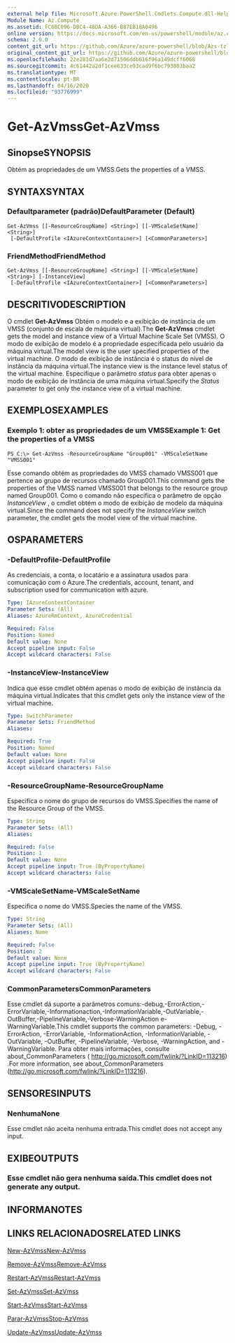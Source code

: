 ```yaml
---
external help file: Microsoft.Azure.PowerShell.Cmdlets.Compute.dll-Help-Help.xml
Module Name: Az.Compute
ms.assetid: FC6BC096-DBC4-48DA-A366-B87EB18A0496
online version: https://docs.microsoft.com/en-us/powershell/module/az.compute/get-azvmss
schema: 2.0.0
content_git_url: https://github.com/Azure/azure-powershell/blob/Azs-tzl/src/Compute/Compute/help/Get-AzVmss.md
original_content_git_url: https://github.com/Azure/azure-powershell/blob/Azs-tzl/src/Compute/Compute/help/Get-AzVmss.md
ms.openlocfilehash: 22e281d7aa6e2d71506ddb616f96a149dcff6068
ms.sourcegitcommit: 4c61442a2df1cee633ce93cad9f6bc793803baa2
ms.translationtype: MT
ms.contentlocale: pt-BR
ms.lasthandoff: 04/16/2020
ms.locfileid: "93776999"
---
```

# <span data-ttu-id="fbbbc-101">Get-AzVmss</span><span class="sxs-lookup"><span data-stu-id="fbbbc-101">Get-AzVmss</span></span>

## <span data-ttu-id="fbbbc-102">Sinopse</span><span class="sxs-lookup"><span data-stu-id="fbbbc-102">SYNOPSIS</span></span>
<span data-ttu-id="fbbbc-103">Obtém as propriedades de um VMSS.</span><span class="sxs-lookup"><span data-stu-id="fbbbc-103">Gets the properties of a VMSS.</span></span>

## <span data-ttu-id="fbbbc-104">SYNTAX</span><span class="sxs-lookup"><span data-stu-id="fbbbc-104">SYNTAX</span></span>

### <span data-ttu-id="fbbbc-105">Defaultparameter (padrão)</span><span class="sxs-lookup"><span data-stu-id="fbbbc-105">DefaultParameter (Default)</span></span>
```
Get-AzVmss [[-ResourceGroupName] <String>] [[-VMScaleSetName] <String>]
 [-DefaultProfile <IAzureContextContainer>] [<CommonParameters>]
```

### <span data-ttu-id="fbbbc-106">FriendMethod</span><span class="sxs-lookup"><span data-stu-id="fbbbc-106">FriendMethod</span></span>
```
Get-AzVmss [[-ResourceGroupName] <String>] [[-VMScaleSetName] <String>] [-InstanceView]
 [-DefaultProfile <IAzureContextContainer>] [<CommonParameters>]
```

## <span data-ttu-id="fbbbc-107">DESCRITIVO</span><span class="sxs-lookup"><span data-stu-id="fbbbc-107">DESCRIPTION</span></span>
<span data-ttu-id="fbbbc-108">O cmdlet **Get-AzVmss** Obtém o modelo e a exibição de instância de um VMSS (conjunto de escala de máquina virtual).</span><span class="sxs-lookup"><span data-stu-id="fbbbc-108">The **Get-AzVmss** cmdlet gets the model and instance view of a Virtual Machine Scale Set (VMSS).</span></span>
<span data-ttu-id="fbbbc-109">O modo de exibição de modelo é a propriedade especificada pelo usuário da máquina virtual.</span><span class="sxs-lookup"><span data-stu-id="fbbbc-109">The model view is the user specified properties of the virtual machine.</span></span>
<span data-ttu-id="fbbbc-110">O modo de exibição de instância é o status do nível de instância da máquina virtual.</span><span class="sxs-lookup"><span data-stu-id="fbbbc-110">The instance view is the instance level status of the virtual machine.</span></span>
<span data-ttu-id="fbbbc-111">Especifique o parâmetro *status* para obter apenas o modo de exibição de instância de uma máquina virtual.</span><span class="sxs-lookup"><span data-stu-id="fbbbc-111">Specify the *Status* parameter to get only the instance view of a virtual machine.</span></span>

## <span data-ttu-id="fbbbc-112">EXEMPLOS</span><span class="sxs-lookup"><span data-stu-id="fbbbc-112">EXAMPLES</span></span>

### <span data-ttu-id="fbbbc-113">Exemplo 1: obter as propriedades de um VMSS</span><span class="sxs-lookup"><span data-stu-id="fbbbc-113">Example 1: Get the properties of a VMSS</span></span>
```
PS C:\> Get-AzVmss -ResourceGroupName "Group001" -VMScaleSetName "VMSS001"
```

<span data-ttu-id="fbbbc-114">Esse comando obtém as propriedades do VMSS chamado VMSS001 que pertence ao grupo de recursos chamado Group001.</span><span class="sxs-lookup"><span data-stu-id="fbbbc-114">This command gets the properties of the VMSS named VMSS001 that belongs to the resource group named Group001.</span></span>
<span data-ttu-id="fbbbc-115">Como o comando não especifica o parâmetro de opção *InstanceView* , o cmdlet obtém o modo de exibição de modelo da máquina virtual.</span><span class="sxs-lookup"><span data-stu-id="fbbbc-115">Since the command does not specify the *InstanceView* switch parameter, the cmdlet gets the model view of the virtual machine.</span></span>

## <span data-ttu-id="fbbbc-116">OS</span><span class="sxs-lookup"><span data-stu-id="fbbbc-116">PARAMETERS</span></span>

### <span data-ttu-id="fbbbc-117">-DefaultProfile</span><span class="sxs-lookup"><span data-stu-id="fbbbc-117">-DefaultProfile</span></span>
<span data-ttu-id="fbbbc-118">As credenciais, a conta, o locatário e a assinatura usados para comunicação com o Azure.</span><span class="sxs-lookup"><span data-stu-id="fbbbc-118">The credentials, account, tenant, and subscription used for communication with azure.</span></span>

```yaml
Type: IAzureContextContainer
Parameter Sets: (All)
Aliases: AzureRmContext, AzureCredential

Required: False
Position: Named
Default value: None
Accept pipeline input: False
Accept wildcard characters: False
```

### <span data-ttu-id="fbbbc-119">-InstanceView</span><span class="sxs-lookup"><span data-stu-id="fbbbc-119">-InstanceView</span></span>
<span data-ttu-id="fbbbc-120">Indica que esse cmdlet obtém apenas o modo de exibição de instância da máquina virtual.</span><span class="sxs-lookup"><span data-stu-id="fbbbc-120">Indicates that this cmdlet gets only the instance view of the virtual machine.</span></span>

```yaml
Type: SwitchParameter
Parameter Sets: FriendMethod
Aliases: 

Required: True
Position: Named
Default value: None
Accept pipeline input: False
Accept wildcard characters: False
```

### <span data-ttu-id="fbbbc-121">-ResourceGroupName</span><span class="sxs-lookup"><span data-stu-id="fbbbc-121">-ResourceGroupName</span></span>
<span data-ttu-id="fbbbc-122">Especifica o nome do grupo de recursos do VMSS.</span><span class="sxs-lookup"><span data-stu-id="fbbbc-122">Specifies the name of the Resource Group of the VMSS.</span></span>

```yaml
Type: String
Parameter Sets: (All)
Aliases: 

Required: False
Position: 1
Default value: None
Accept pipeline input: True (ByPropertyName)
Accept wildcard characters: False
```

### <span data-ttu-id="fbbbc-123">-VMScaleSetName</span><span class="sxs-lookup"><span data-stu-id="fbbbc-123">-VMScaleSetName</span></span>
<span data-ttu-id="fbbbc-124">Especifica o nome do VMSS.</span><span class="sxs-lookup"><span data-stu-id="fbbbc-124">Species the name of the VMSS.</span></span>

```yaml
Type: String
Parameter Sets: (All)
Aliases: Name

Required: False
Position: 2
Default value: None
Accept pipeline input: True (ByPropertyName)
Accept wildcard characters: False
```

### <span data-ttu-id="fbbbc-125">CommonParameters</span><span class="sxs-lookup"><span data-stu-id="fbbbc-125">CommonParameters</span></span>
<span data-ttu-id="fbbbc-126">Esse cmdlet dá suporte a parâmetros comuns:-debug,-ErrorAction,-ErrorVariable,-Informationaction,-InformationVariable,-OutVariable,-OutBuffer,-PipelineVariable,-Verbose-WarningAction e-WarningVariable.</span><span class="sxs-lookup"><span data-stu-id="fbbbc-126">This cmdlet supports the common parameters: -Debug, -ErrorAction, -ErrorVariable, -InformationAction, -InformationVariable, -OutVariable, -OutBuffer, -PipelineVariable, -Verbose, -WarningAction, and -WarningVariable.</span></span> <span data-ttu-id="fbbbc-127">Para obter mais informações, consulte about_CommonParameters ( http://go.microsoft.com/fwlink/?LinkID=113216) .</span><span class="sxs-lookup"><span data-stu-id="fbbbc-127">For more information, see about_CommonParameters (http://go.microsoft.com/fwlink/?LinkID=113216).</span></span>

## <span data-ttu-id="fbbbc-128">SENSORES</span><span class="sxs-lookup"><span data-stu-id="fbbbc-128">INPUTS</span></span>

### <span data-ttu-id="fbbbc-129">Nenhuma</span><span class="sxs-lookup"><span data-stu-id="fbbbc-129">None</span></span>
<span data-ttu-id="fbbbc-130">Esse cmdlet não aceita nenhuma entrada.</span><span class="sxs-lookup"><span data-stu-id="fbbbc-130">This cmdlet does not accept any input.</span></span>

## <span data-ttu-id="fbbbc-131">EXIBE</span><span class="sxs-lookup"><span data-stu-id="fbbbc-131">OUTPUTS</span></span>

### <span data-ttu-id="fbbbc-132">Esse cmdlet não gera nenhuma saída.</span><span class="sxs-lookup"><span data-stu-id="fbbbc-132">This cmdlet does not generate any output.</span></span>

## <span data-ttu-id="fbbbc-133">INFORMA</span><span class="sxs-lookup"><span data-stu-id="fbbbc-133">NOTES</span></span>

## <span data-ttu-id="fbbbc-134">LINKS RELACIONADOS</span><span class="sxs-lookup"><span data-stu-id="fbbbc-134">RELATED LINKS</span></span>

[<span data-ttu-id="fbbbc-135">New-AzVmss</span><span class="sxs-lookup"><span data-stu-id="fbbbc-135">New-AzVmss</span></span>](./New-AzVmss.md)

[<span data-ttu-id="fbbbc-136">Remove-AzVmss</span><span class="sxs-lookup"><span data-stu-id="fbbbc-136">Remove-AzVmss</span></span>](./Remove-AzVmss.md)

[<span data-ttu-id="fbbbc-137">Restart-AzVmss</span><span class="sxs-lookup"><span data-stu-id="fbbbc-137">Restart-AzVmss</span></span>](./Restart-AzVmss.md)

[<span data-ttu-id="fbbbc-138">Set-AzVmss</span><span class="sxs-lookup"><span data-stu-id="fbbbc-138">Set-AzVmss</span></span>](./Set-AzVmss.md)

[<span data-ttu-id="fbbbc-139">Start-AzVmss</span><span class="sxs-lookup"><span data-stu-id="fbbbc-139">Start-AzVmss</span></span>](./Start-AzVmss.md)

[<span data-ttu-id="fbbbc-140">Parar-AzVmss</span><span class="sxs-lookup"><span data-stu-id="fbbbc-140">Stop-AzVmss</span></span>](./Stop-AzVmss.md)

[<span data-ttu-id="fbbbc-141">Update-AzVmss</span><span class="sxs-lookup"><span data-stu-id="fbbbc-141">Update-AzVmss</span></span>](./Update-AzVmss.md)


